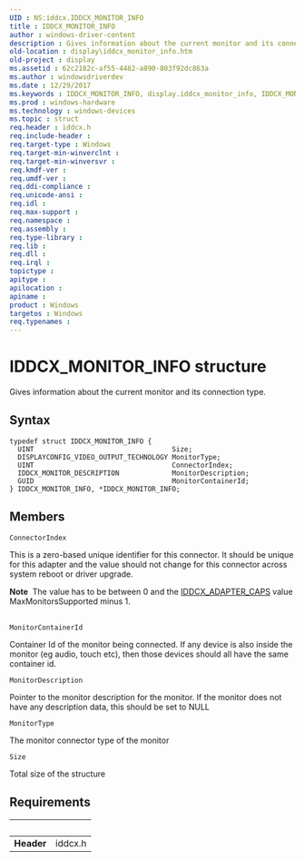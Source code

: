 ```yaml
---
UID : NS:iddcx.IDDCX_MONITOR_INFO
title : IDDCX_MONITOR_INFO
author : windows-driver-content
description : Gives information about the current monitor and its connection type.
old-location : display\iddcx_monitor_info.htm
old-project : display
ms.assetid : 62c2182c-af55-4482-a890-803f92dc863a
ms.author : windowsdriverdev
ms.date : 12/29/2017
ms.keywords : IDDCX_MONITOR_INFO, display.iddcx_monitor_info, IDDCX_MONITOR_INFO structure [Display Devices], iddcx/IDDCX_MONITOR_INFO
ms.prod : windows-hardware
ms.technology : windows-devices
ms.topic : struct
req.header : iddcx.h
req.include-header : 
req.target-type : Windows
req.target-min-winverclnt : 
req.target-min-winversvr : 
req.kmdf-ver : 
req.umdf-ver : 
req.ddi-compliance : 
req.unicode-ansi : 
req.idl : 
req.max-support : 
req.namespace : 
req.assembly : 
req.type-library : 
req.lib : 
req.dll : 
req.irql : 
topictype : 
apitype : 
apilocation : 
apiname : 
product : Windows
targetos : Windows
req.typenames : 
---
```


# IDDCX_MONITOR_INFO structure
Gives information about the current monitor and its connection type.

## Syntax
````
typedef struct IDDCX_MONITOR_INFO {
  UINT                                  Size;
  DISPLAYCONFIG_VIDEO_OUTPUT_TECHNOLOGY MonitorType;
  UINT                                  ConnectorIndex;
  IDDCX_MONITOR_DESCRIPTION             MonitorDescription;
  GUID                                  MonitorContainerId;
} IDDCX_MONITOR_INFO, *IDDCX_MONITOR_INFO;
````

## Members


`ConnectorIndex`

This is a zero-based unique identifier for this connector. It should be unique for this adapter and the value should not change for this connector across system reboot or driver upgrade. 
<div class="alert"><b>Note</b>  The value has to be between 0 and the <a href="..\iddcx\ns-iddcx-iddcx_adapter_caps.md">IDDCX_ADAPTER_CAPS</a> value MaxMonitorsSupported minus 1.
                 </div><div> </div>

`MonitorContainerId`

Container Id of the monitor being connected. If any device is also inside the monitor (eg audio, touch etc), then those devices should all have the same container id.

`MonitorDescription`

Pointer to the monitor description for the monitor. If the monitor does not have any description data, this should be set to NULL

`MonitorType`

The monitor connector type of the monitor

`Size`

Total size of the structure


## Requirements
| &nbsp; | &nbsp; |
| ---- |:---- |
| **Header** | iddcx.h |